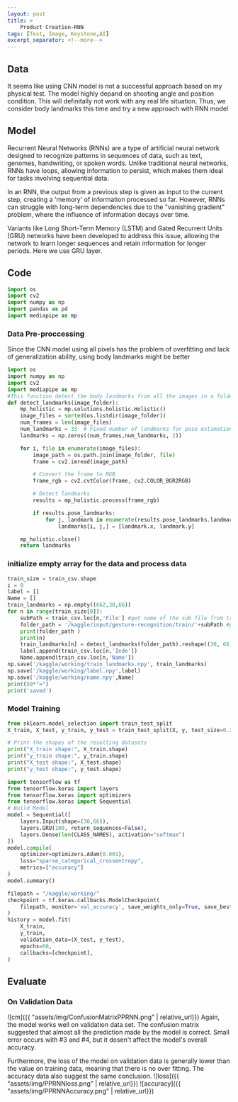 ```yaml
---
layout: post
title: >
    Product Creation-RNN
tags: [Test, Image, Keystone,AI]
excerpt_separator: <!--more-->
---
```

## Data
It seems like using CNN model is not a successful approach based on my physical test. The model highly depand on shooting angle and position condition. This will definitally not work with any real life situation. Thus, we consider body landmarks this time and try a new approach with RNN model
## Model
Recurrent Neural Networks (RNNs) are a type of artificial neural network designed to recognize patterns in sequences of data, such as text, genomes, handwriting, or spoken words. Unlike traditional neural networks, RNNs have loops, allowing information to persist, which makes them ideal for tasks involving sequential data.

In an RNN, the output from a previous step is given as input to the current step, creating a 'memory' of information processed so far. However, RNNs can struggle with long-term dependencies due to the "vanishing gradient" problem, where the influence of information decays over time.

Variants like Long Short-Term Memory (LSTM) and Gated Recurrent Units (GRU) networks have been developed to address this issue, allowing the network to learn longer sequences and retain information for longer periods. Here we use GRU layer.
## Code
```python
import os
import cv2
import numpy as np
import pandas as pd
import mediapipe as mp
```
### Data Pre-proccessing
Since the CNN model using all pixels has the problem of overfitting and lack of generalization ability, using body landmarks might be better
```python
import os
import numpy as np
import cv2
import mediapipe as mp
#This function detect the body landmarks from all the images in a folder and output an array with size(30,33,2) that contains the landmakrs
def detect_landmarks(image_folder):
    mp_holistic = mp.solutions.holistic.Holistic()
    image_files = sorted(os.listdir(image_folder))
    num_frames = len(image_files)
    num_landmarks = 33  # Fixed number of landmarks for pose estimation
    landmarks = np.zeros((num_frames,num_landmarks, 2))

    for i, file in enumerate(image_files):
        image_path = os.path.join(image_folder, file)
        frame = cv2.imread(image_path)

        # Convert the frame to RGB
        frame_rgb = cv2.cvtColor(frame, cv2.COLOR_BGR2RGB)

        # Detect landmarks
        results = mp_holistic.process(frame_rgb)

        if results.pose_landmarks:
            for j, landmark in enumerate(results.pose_landmarks.landmark):
                landmarks[i, j,] = [landmark.x, landmark.y]

    mp_holistic.close()
    return landmarks
```
### initialize empty array for the data and process data
```python
train_size = train_csv.shape
i = 0
label = []
Name = []
train_landmarks = np.empty((662,30,66))
for n in range(train_size[0]):
    subPath = train_csv.loc[n,'File'] #get name of the sub file from train_csv
    folder_path = '/kaggle/input/gesture-recognition/train/'+subPath #path of the subfile
    print(folder_path )
    print(n)
    train_landmarks[n] = detect_landmarks(folder_path).reshape((30, 66))
    label.append(train_csv.loc[n,'Inde'])
    Name.append(train_csv.loc[n,'Name'])
np.save('/kaggle/working/train_landmarks.npy', train_landmarks)
np.save('/kaggle/working/label.npy',label)
np.save('/kaggle/working/name.npy',Name)
print(50*"=")
print('saved')
```
### Model Training
```python
from sklearn.model_selection import train_test_split
X_train, X_test, y_train, y_test = train_test_split(X, y, test_size=0.2, random_state=42)

# Print the shapes of the resulting datasets
print("X_train shape:", X_train.shape)
print("y_train shape:", y_train.shape)
print("X_test shape:", X_test.shape)
print("y_test shape:", y_test.shape)
```
```python
import tensorflow as tf
from tensorflow.keras import layers
from tensorflow.keras import optimizers
from tensorflow.keras import Sequential
# Build Model
model = Sequential([
    layers.Input(shape=(30,66)),
    layers.GRU(100, return_sequences=False),
    layers.Dense(len(CLASS_NAMES), activation="softmax")
])
model.compile(
    optimizer=optimizers.Adam(0.001), 
    loss="sparse_categorical_crossentropy", 
    metrics=["accuracy"]
)
model.summary()
```
```python
filepath = "/kaggle/working/"
checkpoint = tf.keras.callbacks.ModelCheckpoint(
    filepath, monitor='val_accuracy', save_weights_only=True, save_best_only=True, verbose=1
)
history = model.fit(
    X_train,
    y_train,
    validation_data=(X_test, y_test),
    epochs=60,
    callbacks=[checkpoint],
)
```
## Evaluate
### On Validation Data
![cm]({{ "assets/img/ConfusionMatrixPPRNN.png" | relative_url}})
Again, the model works well on validation data set. The confusion matrix suggested that almost all the prediction made by the model is correct. Small error occurs with #3 and #4, but it dosen't affect the model's overall accuracy. 

Furthermore, the loss of the model on validation data is generally lower than the value on training data, meaning that there is no over fitting. The accuracy data also suggest the same conclusion.
![loss]({{ "assets/img/PPRNNloss.png" | relative_url}})
![accuracy]({{ "assets/img/PPRNNAccuracy.png" | relative_url}})